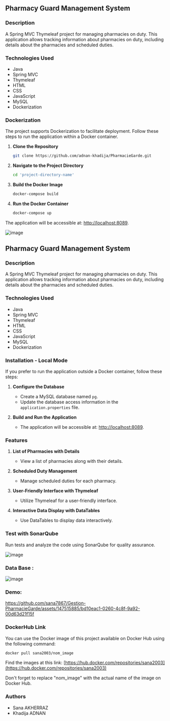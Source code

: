 ## Pharmacy Guard Management System

### Description

A Spring MVC Thymeleaf project for managing pharmacies on duty. This application allows tracking information about pharmacies on duty, including details about the pharmacies and scheduled duties.

### Technologies Used

- Java
- Spring MVC
- Thymeleaf
- HTML
- CSS
- JavaScript
- MySQL
- Dockerization

### Dockerization

The project supports Dockerization to facilitate deployment. Follow these steps to run the application within a Docker container.

1. **Clone the Repository**
   ```bash
   git clone https://github.com/adnan-khadija/PharmacieGarde.git
   ```

2. **Navigate to the Project Directory**
   ```bash
   cd 'project-directory-name'
   ```

3. **Build the Docker Image**
   ```bash
   docker-compose build
   ```

4. **Run the Docker Container**
   ```bash
   docker-compose up
   ```

The application will be accessible at: [http://localhost:8089](http://localhost:8089).

![image](https://github.com/sana7867/Gestion-PharmacieGarde/assets/147515885/1ecc397c-e8fa-44d1-b110-64ad34c03e56)




## Pharmacy Guard Management System

### Description

A Spring MVC Thymeleaf project for managing pharmacies on duty. This application allows tracking information about pharmacies on duty, including details about the pharmacies and scheduled duties.

### Technologies Used

- Java
- Spring MVC
- Thymeleaf
- HTML
- CSS
- JavaScript
- MySQL
- Dockerization

### Installation - Local Mode

If you prefer to run the application outside a Docker container, follow these steps:

1. **Configure the Database**
   - Create a MySQL database named `pg`.
   - Update the database access information in the `application.properties` file.

2. **Build and Run the Application**
   - The application will be accessible at: [http://localhost:8089](http://localhost:8089).

### Features

1. **List of Pharmacies with Details**
   - View a list of pharmacies along with their details.

2. **Scheduled Duty Management**
   - Manage scheduled duties for each pharmacy.

3. **User-Friendly Interface with Thymeleaf**
   - Utilize Thymeleaf for a user-friendly interface.

4. **Interactive Data Display with DataTables**
   - Use DataTables to display data interactively.

### Test with SonarQube

Run tests and analyze the code using SonarQube for quality assurance.

![image](https://github.com/sana7867/Gestion-PharmacieGarde/assets/147515885/51119dfb-7df5-4e29-b7c9-00eeaeec6182)

### Data Base :

![image](https://github.com/sana7867/Gestion-PharmacieGarde/assets/147515885/88f85e5b-2870-4bba-b0ab-84f6cc614d3b)

### Demo: 

https://github.com/sana7867/Gestion-PharmacieGarde/assets/147515885/bd10eac1-0260-4c8f-9a92-00d63d21f15f



### DockerHub Link

You can use the Docker image of this project available on Docker Hub using the following command:

```bash
docker pull sana2003/nom_image
```

Find the images at this link: [https://hub.docker.com/repositories/sana2003](https://hub.docker.com/repositories/sana2003)

Don't forget to replace "nom_image" with the actual name of the image on Docker Hub.

### Authors

- Sana AKHERRAZ
- Khadija ADNAN







